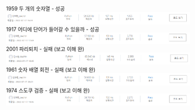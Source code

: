 1959 두 개의 숫자열 - 성공 <br>
![image](./img/1959.PNG)
1917 어디에 단어가 들어갈 수 있을까 - 성공<br>
![image](./img/1917.PNG)
2001 파리퇴치 - 실패 (보고 이해 완)<br>
![image](./img/2001.PNG)
1961 숫자 배열 회전 - 실패 (보고 이해 완)<br>
![image](./img/1961.PNG)
1974 스도쿠 검증 - 실패 (보고 이해 완)<br>
![image](./img/1974.PNG)